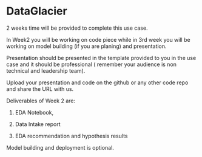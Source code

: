 # DataGlacier

2 weeks time will be provided to complete this use case.

In Week2 you will be working on code piece while in 3rd week you will be working on model building (if you are planing) and presentation.

Presentation should be presented in the template provided to you in the use case and it should be professional ( remember your audience is non technical and leadership team).

Upload your presentation and code on the github or any other code repo and share the URL with us.

 

Deliverables of Week 2 are:

1. EDA Notebook,

2. Data Intake report

3. EDA recommendation and hypothesis results

 

Model building and deployment is optional.
